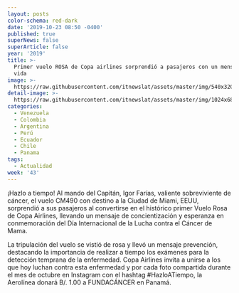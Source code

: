 ```yaml
---
layout: posts
color-schema: red-dark
date: '2019-10-23 08:50 -0400'
published: true
superNews: false
superArticle: false
year: '2019'
title: >-
  Primer vuelo ROSA de Copa airlines sorprendió a pasajeros con un mensaje de
  vida
image: >-
  https://raw.githubusercontent.com/itnewslat/assets/master/img/540x320/Copa-Rosa-p.jpg
detail-image: >-
  https://raw.githubusercontent.com/itnewslat/assets/master/img/1024x680/Copa-Rosa-g.jpg
categories:
  - Venezuela
  - Colombia
  - Argentina
  - Perú
  - Ecuador
  - Chile
  - Panama
tags:
  - Actualidad
week: '43'
---
```

¡Hazlo a tiempo! Al mando del Capitán, Igor Farías, valiente sobreviviente de cáncer, el vuelo CM490 con destino a la Ciudad de Miami, EEUU, sorprendió a sus pasajeros al convertirse en el histórico primer Vuelo Rosa de Copa Airlines, llevando un mensaje de concientización y esperanza en conmemoración del Día Internacional de la Lucha contra el Cáncer de Mama.

La tripulación del vuelo se vistió de rosa y llevó un mensaje prevención, destacando la importancia de realizar a tiempo los exámenes para la detección temprana de la enfermedad. Copa Airlines invita a unirse a los que hoy luchan contra esta enfermedad y por cada foto compartida durante el mes de octubre en Instagram con el hashtag #HazloATiempo, la Aerolínea donará B/. 1.00 a FUNDACÁNCER en Panamá.
